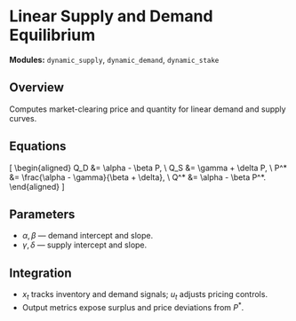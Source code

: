 # Linear Supply and Demand Equilibrium

**Modules:** `dynamic_supply`, `dynamic_demand`, `dynamic_stake`

## Overview

Computes market-clearing price and quantity for linear demand and supply curves.

## Equations

\[ \begin{aligned} Q_D &= \alpha - \beta P, \\ Q_S &= \gamma + \delta P, \\ P^*
&= \frac{\alpha - \gamma}{\beta + \delta}, \\ Q^* &= \alpha - \beta P^*.
\end{aligned} \]

## Parameters

- $\alpha, \beta$ — demand intercept and slope.
- $\gamma, \delta$ — supply intercept and slope.

## Integration

- $x_t$ tracks inventory and demand signals; $u_t$ adjusts pricing controls.
- Output metrics expose surplus and price deviations from $P^*$.
